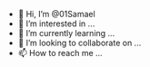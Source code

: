 - 👋 Hi, I’m @01Samael
- 👀 I’m interested in ...
- 🌱 I’m currently learning ...
- 💞️ I’m looking to collaborate on ...
- 📫 How to reach me ...

<!---
01Samael/01Samael is a ✨ special ✨ repository because its `README.md` (this file) appears on your GitHub profile.
You can click the Preview link to take a look at your changes.
--->
